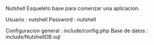 Nutshell
Esqueleto base para comenzar una aplicacion.


Usuario  : nutshell
Password : nutshell

Configuracion general : include/config.php
Base de datos         : include/NutshellDB.sql
